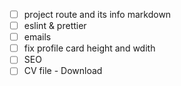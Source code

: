 - [ ] project route and its info markdown
- [ ] eslint & prettier
- [ ] emails
- [ ] fix profile card height and wdith
- [ ] SEO
- [ ] CV file - Download
